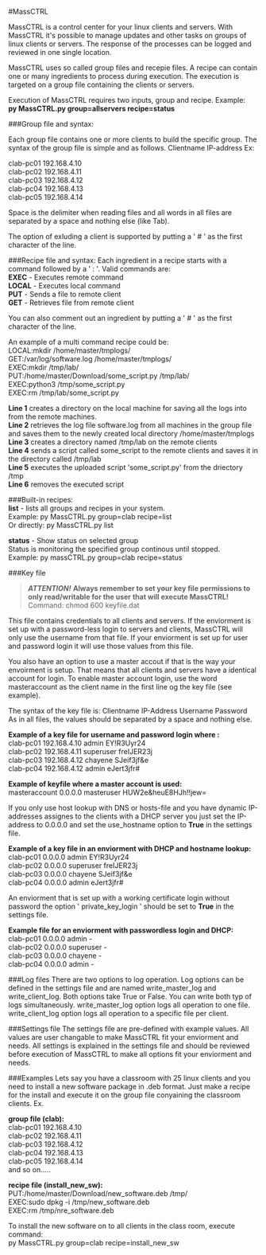 #MassCTRL



MassCTRL is a control center for your linux clients and servers. With MassCTRL it's possible to manage updates and other tasks on groups of linux clients or servers. The response of the processes can be logged and reviewed in one single location.

MassCTRL uses so called group files and recepie files. A recipe can contain one or many ingredients to process during execution. The execution is targeted on a group file containing the clients or servers.

Execution of MassCTRL requires two inputs, group and recipe. Example:  
**py MassCTRL.py group=allservers recipe=status**

###Group file and syntax:

Each group file contains one or more clients to build the specific group. The syntax of the group file is simple and as follows. Clientname IP-address Ex:

clab-pc01 192.168.4.10  
clab-pc02 192.168.4.11  
clab-pc03 192.168.4.12  
clab-pc04 192.168.4.13  
clab-pc05 192.168.4.14  

Space is the delimiter when reading files and all words in all files are separated by a space and nothing else (like Tab).

The option of exluding a client is supported by putting a ' # ' as the first character of the line.


###Recipe file and syntax:
Each ingredient in a recipe starts with a command followed by a ' : '. Valid commands are:  
**EXEC** - Executes remote command  
**LOCAL** - Executes local command  
**PUT** - Sends a file to remote client  
**GET** - Retrieves file from remote client  

You can also comment out an ingredient by putting a ' # ' as the first character of the line.  

An example of a multi command recipe could be:  
LOCAL:mkdir /home/master/tmplogs/  
GET:/var/log/software.log /home/master/tmplogs/  
EXEC:mkdir /tmp/lab/  
PUT:/home/master/Download/some_script.py /tmp/lab/  
EXEC:python3 /tmp/some_script.py  
EXEC:rm /tmp/lab/some_script.py  

**Line 1** creates a directory on the local machine for saving all the logs into from the remote machines.  
**Line 2** retrieves the log file software.log from all machines in the group file and saves them to the newly created local directory /home/master/tmplogs  
**Line 3** creates a directory named /tmp/lab on the remote clients  
**Line 4** sends a script called some_script to the remote clients and saves it in the directory called /tmp/lab  
**Line 5** executes the uploaded script 'some_script.py' from the driectory /tmp  
**Line 6** removes the executed script  

###Built-in recipes:  
**list** - lists all groups and recipes in your system.  
Example: py MassCTRL.py group=clab recipe=list  
Or directly: py MassCTRL.py list  

**status** - Show status on selected group  
Status is monitoring the specified group continous until stopped.  
Example: py massCTRL.py group=clab recipe=status  


###Key file

> **_ATTENTION!_** **Always remember to set your key file permissions to only read/writable for the user that will execute MassCTRL!** Command: chmod 600 keyfile.dat  

This file contains credentials to all clients and servers. If the enviorment is set up with a password-less login to servers and clients, MassCTRL will only use the username from that file. If your enviorment is set up for user and password login it will use those values from this file.

You also have an option to use a master accout if that is the way your envoirment is setup. That means that all clients and servers have a identical account for login. To enable master account login, use the word masteraccount as the client name in the first line og the key file (see example).

The syntax of the key file is: Clientname IP-Address Username Password  
As in all files, the values should be separated by a space and nothing else.

**Example of a key file for username and password login where :**  
clab-pc01 192.168.4.10 admin EY!R3Uyr24  
clab-pc02 192.168.4.11 superuser freIJER23j  
clab-pc03 192.168.4.12 chayene SJeif3jf&e  
clab-pc04 192.168.4.12 admin eJert3jfr#

**Example of keyfile where a master account is used:**  
masteraccount 0.0.0.0 masteruser HUW2e&heuE8HJh!!jew=

If you only use host lookup with DNS or hosts-file and you have dynamic IP-addresses assignes to the clients with a DHCP server you just set the IP-address to 0.0.0.0 and set the use_hostname option to **True** in the settings file.  

**Example of a key file in an enviorment with DHCP and hostname lookup:**  
clab-pc01 0.0.0.0 admin EY!R3Uyr24  
clab-pc02 0.0.0.0 superuser freIJER23j  
clab-pc03 0.0.0.0 chayene SJeif3jf&e  
clab-pc04 0.0.0.0 admin eJert3jfr#

An enviorment that is set up with a working certificate login without password the option ' private_key_login ' should be set to **True** in the settings file.

**Example file for an enviorment with passwordless login and DHCP:**  
clab-pc01 0.0.0.0 admin -  
clab-pc02 0.0.0.0 superuser -  
clab-pc03 0.0.0.0 chayene -  
clab-pc04 0.0.0.0 admin -

###Log files
There are two options to log operation. Log options can be defined in the settings file and are named  write_master_log and write_client_log. Both options take True or False. You can write both typ of logs simultaneously. write_master_log option logs all operation to one file. write_client_log option logs all operation to a specific file per client.

###Settings file
The settings file are pre-defined with example values. All values are user changable to make MassCTRL fit your enviorment and needs. All settings is explained in the settings file and should be reviewed before execution of MassCTRL to make all options fit your enviorment and needs.

###Examples
Lets say you have a classroom with 25 linux clients and you need to install a new software package in .deb format. Just make a recipe for the install and execute it on the group file conyaining the classroom clients. Ex.

**group file (clab):**  
clab-pc01 192.168.4.10  
clab-pc02 192.168.4.11  
clab-pc03 192.168.4.12  
clab-pc04 192.168.4.13  
clab-pc05 192.168.4.14  
and so on.....

**recipe file (install_new_sw):**  
PUT:/home/master/Download/new_software.deb /tmp/  
EXEC:sudo dpkg -i /tmp/new_software.deb  
EXEC:rm /tmp/nre_software.deb



To install the new software on to all clients in the class room, execute command:  
py MassCTRL.py group=clab recipe=install_new_sw

